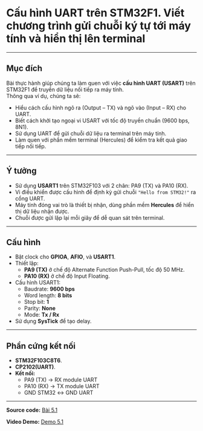 # Cấu hình UART trên STM32F1. Viết chương trình gửi chuỗi ký tự tới máy tính và hiển thị lên terminal 
---
## Mục đích  
Bài thực hành giúp chúng ta làm quen với việc **cấu hình UART (USART)** trên STM32F1 để truyền dữ liệu nối tiếp ra máy tính.  
Thông qua ví dụ, chúng ta sẽ:  

- Hiểu cách cấu hình ngõ ra (Output – TX) và ngõ vào (Input – RX) cho UART.  
- Biết cách khởi tạo ngoại vi USART với tốc độ truyền chuẩn (9600 bps, 8N1).  
- Sử dụng UART để gửi chuỗi dữ liệu ra terminal trên máy tính.  
- Làm quen với phần mềm terminal (Hercules) để kiểm tra kết quả giao tiếp nối tiếp.  

---

## Ý tưởng  
- Sử dụng **USART1** trên STM32F103 với 2 chân: PA9 (TX) và PA10 (RX).  
- Vi điều khiển được cấu hình để định kỳ gửi chuỗi `"Hello from STM32!"` ra cổng UART.  
- Máy tính đóng vai trò là thiết bị nhận, dùng phần mềm **Hercules** để hiển thị dữ liệu nhận được.  
- Chuỗi được gửi lặp lại mỗi giây để dễ quan sát trên terminal.  

---

## Cấu hình  
- Bật clock cho **GPIOA**, **AFIO**, và **USART1**.  
- Thiết lập:  
  - **PA9 (TX)** ở chế độ Alternate Function Push-Pull, tốc độ 50 MHz.  
  - **PA10 (RX)** ở chế độ Input Floating.  
- Cấu hình USART1:  
  - Baudrate: **9600 bps**  
  - Word length: **8 bits**  
  - Stop bit: **1**  
  - Parity: **None**  
  - Mode: **Tx / Rx**  
- Sử dụng **SysTick** để tạo delay.  

---

## Phần cứng kết nối  
- **STM32F103C8T6**.
- **CP2102(UART)**.
- **Kết nối:**  
  - PA9 (TX) → RX module UART  
  - PA10 (RX) → TX module UART  
  - GND STM32 ↔ GND UART  
  
---

**Source code:** [Bài 5.1](RQ1_lib.c)  

**Video Demo:** [Demo 5.1](https://drive.google.com/drive/u/0/folders/1fYEEZR8f3D5NAlzdiDEOioc8Uuw8XTXC)
